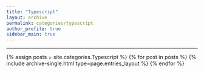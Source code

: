 ```yaml
---
title: "Typescript"
layout: archive
permalink: categories/typescript
author_profile: true
sidebar_main: true
---
```


<!-- 공백이 포함되어 있는 카테고리 이름의 경우 site.categories['a b c'] 이런식으로 구성 -->

---

{% assign posts = site.categories.Typescript %}
{% for post in posts %} {% include archive-single.html type=page.entries_layout %} {% endfor %}
